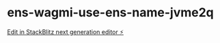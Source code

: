 # ens-wagmi-use-ens-name-jvme2q

[Edit in StackBlitz next generation editor ⚡️](https://stackblitz.com/~/github.com/Trust412/ens-wagmi-use-ens-name-jvme2q)